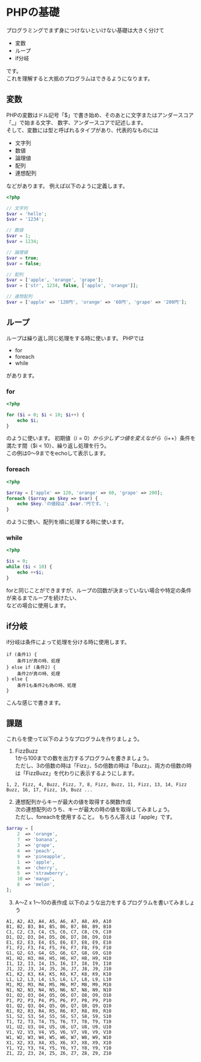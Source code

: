 # PHPの基礎

プログラミングでまず身につけないといけない基礎は大きく分けて

* 変数
* ループ
* if分岐

です。  
これを理解すると大抵のプログラムはできるようになります。  

## 変数

PHPの変数はドル記号「$」で書き始め、そのあとに文字またはアンダースコア「\_」で始まる文字、 数字、アンダースコアで記述します。  
そして、変数には型と呼ばれるタイプがあり、代表的なものには

* 文字列
* 数値
* 論理値
* 配列
* 連想配列

などがあります。
例えば以下のように定義します。

```php
<?php

// 文字列
$var = 'hello';
$var = '1234';

// 数値
$var = 1;
$var = 1234;

// 論理値
$var = true;
$var = false;

// 配列
$var = ['apple', 'orange', 'grape'];
$var = ['str', 1234, false, ['apple', 'orange']];

// 連想配列
$var = ['apple' => '120円', 'orange' => '60円', 'grape' => '200円'];

```

## ループ

ループは繰り返し同じ処理をする時に使います。
PHPでは

* for
* foreach
* while

があります。

### for

```php
<?php

for ($i = 0; $i < 10; $i++) {
	echo $i;
}

```

のように使います。
初期値（$i = 0）から少しずつ値を変えながら（$i++）条件を満たす間（$i < 10）、繰り返し処理を行う。  
この例は0〜9までをechoして表示します。

### foreach

```php
<?php

$array = ['apple' => 120, 'orange' => 60, 'grape' => 200];
foreach ($array as $key => $var) {
	echo $key.'の値段は'.$var.'円です。';
}

```

のように使い、配列を順に処理する時に使います。

### while

```php
<?php

$is = 0;
while ($i < 10) {
	echo ++$i;
}

```

forと同じことができますが、ループの回数が決まっていない場合や特定の条件が来るまでループを続けたい、  
などの場合に使用します。

## if分岐

if分岐は条件によって処理を分ける時に使用します。

```
if (条件1) {
	条件1が真の時、処理
} else if (条件2) {
	条件2が真の時、処理
} else {
	条件1も条件2も偽の時、処理
}
```

こんな感じで書きます。

## 課題

これらを使って以下のようなプログラムを作りましょう。

1. FizzBuzz  
1から100までの数を出力するプログラムを書きましょう。  
ただし、3の倍数の時は「Fizz」、5の倍数の時は「Buzz」、両方の倍数の時は「FizzBuzz」を代わりに表示するようにします。

```
1, 2, Fizz, 4, Buzz, Fizz, 7, 8, Fizz, Buzz, 11, Fizz, 13, 14, Fizz Buzz, 16, 17, Fizz, 19, Buzz ...
```

2. 連想配列からキーが最大の値を取得する関数作成  
次の連想配列のうち、キーが最大の時の値を取得してみましょう。  
ただし、foreachを使用すること。
もちろん答えは「apple」です。

```php
$array = [
	2  => 'orange',
	7  => 'banana',
	3  => 'grape',
	4  => 'peach',
	9  => 'pineapple',
	1  => 'apple',
	6  => 'cherry',
	5  => 'strawberry',
	10 => 'mango',
	8  => 'melon',
];
```

3. A〜Z x 1〜10の表作成
以下のような出力をするプログラムを書いてみましょう

```
A1, A2, A3, A4, A5, A6, A7, A8, A9, A10
B1, B2, B3, B4, B5, B6, B7, B8, B9, B10
C1, C2, C3, C4, C5, C6, C7, C8, C9, C10
D1, D2, D3, D4, D5, D6, D7, D8, D9, D10
E1, E2, E3, E4, E5, E6, E7, E8, E9, E10
F1, F2, F3, F4, F5, F6, F7, F8, F9, F10
G1, G2, G3, G4, G5, G6, G7, G8, G9, G10
H1, H2, H3, H4, H5, H6, H7, H8, H9, H10
I1, I2, I3, I4, I5, I6, I7, I8, I9, I10
J1, J2, J3, J4, J5, J6, J7, J8, J9, J10
K1, K2, K3, K4, K5, K6, K7, K8, K9, K10
L1, L2, L3, L4, L5, L6, L7, L8, L9, L10
M1, M2, M3, M4, M5, M6, M7, M8, M9, M10
N1, N2, N3, N4, N5, N6, N7, N8, N9, N10
O1, O2, O3, O4, O5, O6, O7, O8, O9, O10
P1, P2, P3, P4, P5, P6, P7, P8, P9, P10
Q1, Q2, Q3, Q4, Q5, Q6, Q7, Q8, Q9, Q10
R1, R2, R3, R4, R5, R6, R7, R8, R9, R10
S1, S2, S3, S4, S5, S6, S7, S8, S9, S10
T1, T2, T3, T4, T5, T6, T7, T8, T9, T10
U1, U2, U3, U4, U5, U6, U7, U8, U9, U10
V1, V2, V3, V4, V5, V6, V7, V8, V9, V10
W1, W2, W3, W4, W5, W6, W7, W8, W9, W10
X1, X2, X3, X4, X5, X6, X7, X8, X9, X10
Y1, Y2, Y3, Y4, Y5, Y6, Y7, Y8, Y9, Y10
Z1, Z2, Z3, Z4, Z5, Z6, Z7, Z8, Z9, Z10
```
